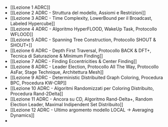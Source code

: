 - [[Lezione 1 ADRC]]
- [[Lezione 2 ADRC - Struttura del modello, Assiomi e Restrizioni]]
- [[Lezione 3 ADRC - Time Complexity, LowerBound per il Broadcast, Labeled Hypercube]]
- [[Lezione 4 ADRC - Algoritmo HyperFLOOD, WakeUp Task, Protocollo WFLOOD]]
- [[Lezione 5 ADRC - Spanning Tree Construction, Protocollo SHOUT & SHOUT+]]
- [[Lezione 6 ADRC - Depth First Traversal, Protocollo BACK & DFT+, Tecnica di Saturazione & Minimum Finding]]
- [[Lezione 7 ADRC - Finding Eccentricities & Center Finding]]
- [[Lezione 8 ADRC - Leader Election, Protocollo All The Way, Protocollo AsFar, Stage Technique, Architettura Mesh]]
- [[Lezione 9 ADRC  - Deterministic Distribuited Graph Coloring, Procedura BPC, Procedura KW-CRP]]
- [[Lezione 10 ADRC - Algoritmi Randomizzati per Coloring Distribuito, Procedura Rand-2Delta]]
- [[Lezione 11 ADRC - Ancora su CD, Algoritmo Rand-Delta+, Random Election Leader, Maximal Indipendent Set Distribuito]]
- [[Lezione 12 ADRC - Ultimo argomento modello LOCAL -> Averaging Dynamics]]
- 